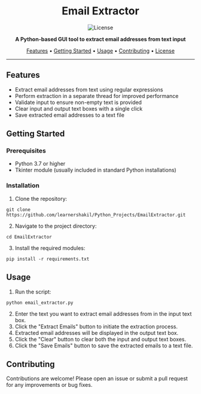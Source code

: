<h1 align="center">Email Extractor</h1>

<p align="center">
  <img src="https://img.shields.io/badge/license-MIT-blue.svg" alt="License">
</p>

<p align="center">
  <strong>A Python-based GUI tool to extract email addresses from text input</strong>
</p>

<p align="center">
  <a href="#features">Features</a> •
  <a href="#getting-started">Getting Started</a> •
  <a href="#usage">Usage</a> •
  <a href="#contributing">Contributing</a> •
  <a href="#license">License</a>
</p>

---

<h2>Features</h2>

<ul>
  <li>Extract email addresses from text using regular expressions</li>
  <li>Perform extraction in a separate thread for improved performance</li>
  <li>Validate input to ensure non-empty text is provided</li>
  <li>Clear input and output text boxes with a single click</li>
  <li>Save extracted email addresses to a text file</li>
</ul>

<h2>Getting Started</h2>

<h3>Prerequisites</h3>

<ul>
  <li>Python 3.7 or higher</li>
  <li>Tkinter module (usually included in standard Python installations)</li>
</ul>

<h3>Installation</h3>

<ol>
  <li>Clone the repository:</li>
</ol>

<pre><code>git clone https://github.com/learnershakil/Python_Projects/EmailExtractor.git
</code></pre>

<ol start="2">
  <li>Navigate to the project directory:</li>
</ol>

<pre><code>cd EmailExtractor
</code></pre>

<ol start="3">
  <li>Install the required modules:</li>
</ol>

<pre><code>pip install -r requirements.txt
</code></pre>

<h2>Usage</h2>

<ol>
  <li>Run the script:</li>
</ol>

<pre><code>python email_extractor.py
</code></pre>

<ol start="2">
  <li>Enter the text you want to extract email addresses from in the input text box.</li>
  <li>Click the "Extract Emails" button to initiate the extraction process.</li>
  <li>Extracted email addresses will be displayed in the output text box.</li>
  <li>Click the "Clear" button to clear both the input and output text boxes.</li>
  <li>Click the "Save Emails" button to save the extracted emails to a text file.</li>
</ol>

<h2>Contributing</h2>

<p>Contributions are welcome! Please open an issue or submit a pull request for any improvements or bug fixes.</p>


